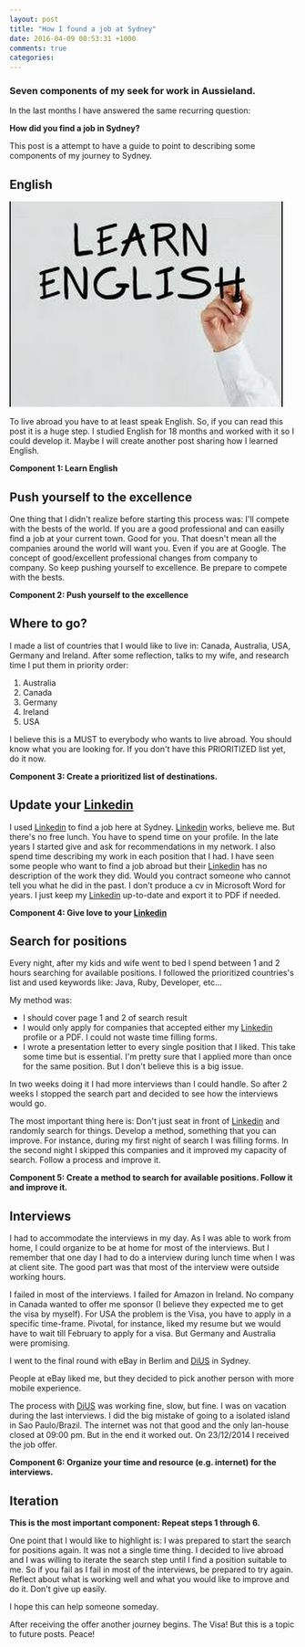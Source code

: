 ```yaml
---
layout: post
title: "How I found a job at Sydney"
date: 2016-04-09 00:53:31 +1000
comments: true
categories: 
---
```


### Seven components of my seek for work in Aussieland.

In the last months I have answered the same recurring question:

**How did you find a job in Sydney?**


This post is a attempt to have a guide to point to describing some components of my journey to Sydney.

## English
![](/images/learn_english.jpg "Learn English")

To live abroad you have to at least speak English. So, if you can read this post it is a huge step. I studied English for 18 months and worked with it so I could develop it. Maybe I will create another post sharing how I learned English.

**Component 1: Learn English**

## Push yourself to the excellence

One thing that I didn't realize before starting this process was: I'll compete with the bests of the world. If you are a good professional and can easilly find a job at your current town. Good for you. That doesn't mean all the companies around the world will want you. Even if you are at Google. The concept of good/excellent professional changes from company to company. So keep pushing yourself to excellence. Be prepare to compete with the bests.

**Component 2: Push yourself to the excellence**

## Where to go?

I made a list of countries that I would like to live in: Canada, Australia, USA, Germany and Ireland. After some reflection, talks to my wife, and research time I put them in priority order:


1. Australia
2. Canada
3. Germany
4. Ireland
5. USA


I believe this is a MUST to everybody who wants to live abroad. You should know what you are looking for. If you don't have this PRIORITIZED list yet, do it now.

**Component 3: Create a prioritized list of destinations.**

## Update your [Linkedin](http://www.linkedin.com)

I used [Linkedin](http://www.linkedin.com) to find a job here at Sydney. [Linkedin](http://www.linkedin.com) works, believe me. But there's no free lunch. You have to spend time on your profile. In the late years I started give and ask for recommendations in my network. I also spend time describing my work in each position that I had. I have seen some people who want to find a job abroad but their [Linkedin](http://www.linkedin.com)  has no description of the work they did. Would you contract someone who cannot tell you what he did in the past. I don't produce a cv in Microsoft Word for years. I just keep my [Linkedin](http://www.linkedin.com) up-to-date and export it to PDF if needed.

**Component 4: Give love to your [Linkedin](http://www.linkedin.com)**

## Search for positions

Every night, after my kids and wife went to bed I spend between 1 and 2 hours searching for available positions. I followed the prioritized countries's list and used keywords like: Java, Ruby, Developer, etc...

My method was:
* I should cover page 1 and 2 of search result
* I would only apply for companies that accepted either my [Linkedin](http://www.linkedin.com) profile or a PDF. I could not waste time filling forms.
* I wrote a presentation letter to every single position that I liked. This take some time but is essential.
I'm pretty sure that I applied more than once for the same position. But I don't believe this is a big issue.

In two weeks doing it I had more interviews than I could handle. So after 2 weeks I stopped the search part and decided to see how the interviews would go.

The most important thing here is: Don't just seat in front of [Linkedin](http://www.linkedin.com) and randomly search for things. Develop a method, something that you can improve. For instance, during my first night of search I was filling forms. In the second night I skipped this companies and it improved my capacity of search. Follow a process and improve it.

**Component 5: Create a method to search for available positions. Follow it and improve it.**

## Interviews

I had to accommodate the interviews in my day. As I was able to work from home, I could organize to be at home for most of the interviews. But I remember that one day I had to do a interview during lunch time when I was at client site. The good part was that most of the interview were outside working hours.

I failed in most of the interviews. I failed for Amazon in Ireland. No company in Canada wanted to offer me sponsor (I believe they expected me to get the visa by myself). For USA the problem is the Visa, you have to apply in a specific time-frame. Pivotal, for instance, liked my resume but we would have to wait till February to apply for a visa. But Germany and Australia were promising.

I went to the final round with eBay in Berlim and [DiUS](http://www.dius.com.au) in Sydney.

People at eBay liked me, but they decided to pick another person with more mobile experience.

The process with [DiUS](http://www.dius.com.au) was working fine, slow, but fine. I was on vacation during the last interviews. I did the big mistake of going to a isolated island in Sao Paulo/Brazil. The internet was not that good and the only lan-house closed at 09:00 pm. But in the end it worked out. On 23/12/2014 I received the job offer.

**Component 6: Organize your time and resource (e.g. internet)  for the interviews.**

## Iteration

**This is the most important component: Repeat steps 1 through 6.**

One point that I would like to highlight is: I was prepared to start the search for positions again. It was not a single time thing. I decided to live abroad and I was willing to iterate the search step until I find a position suitable to me. So if you fail as I fail in most of the interviews, be prepared to try again. Reflect about what is working well and what you would like to improve and do it. Don't give up easily.

I hope this can help someone someday.

After receiving the offer another journey begins. The Visa! But this is a topic to future posts. Peace!
